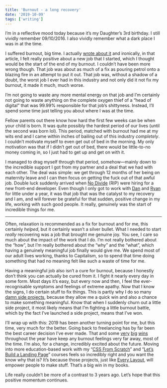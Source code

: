 ```yaml
---
title: 'Burnout - a long recovery'
date: '2019-10-09'
tags: ['writing']
---
```


I’m in a reflective mood today because it’s my Daughter’s 3rd birthday. I still vividly remember 09/10/2016. I also vividly remember what a dark place I was in at the time.

I suffered burnout, big time. I actually [wrote about it](https://hankchizljaw.com/wrote/burnout/) and ironically, in that article, I felt really positive about a new job that I started, which I thought would be the start of the end of my burnout. I couldn’t have been more wrong though. That job was about as much of a fix as pouring petrol onto a blazing fire in an attempt to put it out. That job was, without a shadow of a doubt, the worst job I ever had in this industry and not only did it not fix my burnout, it made it much, much worse.

I’m not going to waste any more mental energy on that job and I’m certainly not going to waste anything on the complete oxygen thief of a “head of digital” that was 99.99% responsible for that job’s shittyness. Instead, I’ll spend some time just telling you about where I was at the time.

Fellow parents out there know how hard the first few weeks can be when your child is born. It was quite possibly the hardest period of our lives (until the second was born lol). This period, matched with burnout had me at my wits end and I came within inches of bailing out of this industry _completely_. I couldn’t motivate myself to even get out of bed in the morning. My only motivation was that if I didn’t get out of bed, there would be little-to-no money coming in, so I just had to get up and get on with it.

I managed to drag myself through that period, somehow—mainly down to the incredible support I got from my partner and a deal that we had with each other. The deal was simple: we get through 12 months of her being on maternity leave and I can then focus on getting the fuck out of that awful job. Double luck suddenly arrived when [No Divide](https://nodividestudio.com/) (RIP) were hiring for a new front-end developer. Even though I only got to work with [Dan](https://twitter.com/de) and [Ryan](https://twitter.com/ryanhavoc) for little under a year, it was that job that was the catalyst to my recovery and I am, and will forever be grateful for that sudden, positive change in my life, working with such good people. It really, genuinely was the start of incredible things for me.

---

Often, relaxation is recommended as a fix for burnout and for me, this certainly _helped_, but it certainly wasn’t a silver bullet. What I needed to start _really_ recovering was a job that brought me genuine joy. You see, I care so much about the impact of the work that I do. I’m not really bothered about the “how”, but I’m really bothered about the “why” and the “what”, which having a genuinely meaningful job finally would give me. We spend most of our adult lives working, thanks to Capitalism, so to spend that time doing something that had no meaning felt like such a waste of time for me.

Having a meaningful job also isn’t a cure for burnout, because I honestly don’t think you can actually be cured from it. I fight it nearly every day in some form. Most days it’s easy, but every now and then, I feel the ever-recognisable symptoms and feelings of extreme apathy. Now that I know the signs, I do certain stuff to fix things. This is partly why I do so many [damn side projects](/projects), because they allow me a quick win and also a chance to make something meaningful. Know that when I suddenly churn out a little side project, it most likely means that I’m fighting a little burnout battle, which by the fact I’ve launched a side project, means that I’ve won.

I’ll wrap up with this: 2019 has been another turning point for me, but this time, very much for the better. Going back to freelancing has by far been the best career decision I’ve ever made. That and some [very](https://every-layout.dev/) [big](https://www.youtube.com/watch?v=byAaV3sy5qc&t=) [wins](https://twitter.com/hankchizljaw/status/1179746135981858816) throughout the year have keep any burnout feelings very far away, most of the time. I’m also, for a change, incredibly excited about the future. Moving into more education-based work with my “[CSS From Scratch](https://cssfromscratch.com/)” and “[Let’s Build a Landing Page](httsp://landingpage.build/)” courses feels so incredibly right and you want the know why that is? It’s because those projects, just like [Every Layout](https://every-layout.dev/), will empower people to make stuff. That’s a big win in my books.

Life really couldn’t be more of a contrast to 3 years ago. Let’s hope that this positive momentum continues.
